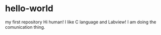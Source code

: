 # hello-world
my first repository
Hi human!
I like C language and Labview! I am doing the comunication thing.
